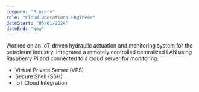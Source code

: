 ```yaml
---
company: "Proserv"
role: "Cloud Operations Engineer"
dateStart: "05/01/2024"
dateEnd: "Now"
---
```


Worked on an IoT-driven hydraulic actuation and monitoring system for the petroleum industry. Integrated a remotely controlled centralized LAN using Raspberry Pi and connected to a cloud server for monitoring.

- Virtual Private Server (VPS)
- Secure Shell (SSH)
- IoT Cloud Integration

